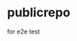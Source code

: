 # publicrepo
for e2e test






















































































































































































































































































































































































































































































































































































































































































































































































































































































































































































































































































































































































































































































































































































































































































































































































































































































































































































































































































































































































































































































































































































































































































































































































































































































































































































































































































































































































































































































































































































































































































































































































































































































































































































































































































































































































































































































































































































































































































































































































































































































































































































































































































































































































































































































































































































































































































































































































































































































































































































































































































